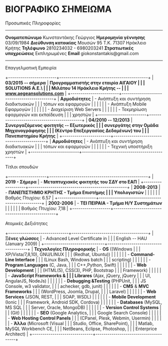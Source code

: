 ΒΙΟΓΡΑΦΙΚΟ ΣΗΜΕΙΩΜΑ
===================

Προσωπικές Πληροφορίες

  ------------------------------ --------------------------------------
  **Ονοματεπώνυμο**              Κωνσταντάκης Γεώργιος
  **Ημερομηνία γέννησης**        03/09/1984
  **Διεύθυνση κατοικίας**        Μουσών 95 Τ.Κ. 71307 Ηράκλειο Κρήτης
  **Τηλέφωνο**                   2810234032 - 6980203241
  **Στρατιωτικές υποχρεώσεις**   Εκπληρωμένες
  **Email**                      giokonstantakis\@gmail.com
  ------------------------------ --------------------------------------

Επαγγελματική Εμπειρία

+------------------------+--------------------------------------------+
| **03/2015 -- σήμερα**  | **Προγραμματιστής στην εταιρία ΑΙΓΑΙΟΥ     |
|                        | SOLUTIONS Α.Ε.\                            |
|                        | Μιλάτου 14 Ηράκλειο Κρήτης --              |
|                        | www.aegeansolutions.com**                  |
+------------------------+--------------------------------------------+
| **Αρμοδιότητες**       | -   Ανάπτυξη και συντήρηση διαδικτυακών    |
|                        |     τόπων και εφαρμογών                    |
|                        |                                            |
|                        | -   Ανάπτυξη Mobile Εφαρμογών              |
|                        |                                            |
|                        | -   Διαχείριση Web Servers                 |
|                        |                                            |
|                        | -   Τεκμηρίωση εφαρμογών και εκπαίδευση    |
|                        |     χρηστών                                |
+------------------------+--------------------------------------------+
| **04/2010 -- 12/2013** | **Συνεργαζόμενος φοιτητής -- Εξωτερικός    |
|                        | συνεργάτης στην Ομάδα Μηχανογράφησης       |
|                        | (Κέντρο Επεξεργασίας Δεδομένων) του        |
|                        | Πανεπιστημίου Κρήτης**                     |
+------------------------+--------------------------------------------+
| **Αρμοδιότητες**       | -   Ανάπτυξη και συντήρηση διαδικτυακών    |
|                        |     τόπων και εφαρμογών                    |
|                        |                                            |
|                        | -   Τεχνική υποστήριξη χρηστών             |
+------------------------+--------------------------------------------+

Τίτλοι σπουδών

+-------------------+-------------------------------------------------+
| **2019 - Σήμερα** | -   **Μεταπτυχιακός φοιτητής του ΣΔΥ στο ΕΑΠ**  |
+-------------------+-------------------------------------------------+
| **2008-2013**     | -   **ΠΑΝΕΠΙΣΤΗΜΙΟ ΚΡΗΤΗΣ - Τμήμα Επιστήμης     |
|                   |     Υπολογιστών**                               |
|                   |                                                 |
|                   | Βαθμός Πτυχίου: 6.57                            |
+-------------------+-------------------------------------------------+
| **2002-2006**     | -   **ΤΕΙ ΠΕΙΡΑΙΑ - Τμήμα Η/Υ Συστημάτων**      |
|                   |                                                 |
|                   | Βαθμός Πτυχίου: 7,18                            |
+-------------------+-------------------------------------------------+

Ατομικές Δεξιότητες

+------------------------------+--------------------------------------+
| **Ξένες γλώσσες**            | -   Advanced Level Certificate in    |
|                              |     English -- HAU (January 2009)    |
+------------------------------+--------------------------------------+
| **Τεχνολογίες Πληροφορικής** | -   **OS** ((Windows                 |
|                              |     XP/Vista/7,8,10), GNU/LINUX      |
|                              |     (Redhat, Ubuntu))                |
|                              |                                      |
|                              | -   **Command-Line Interface**       |
|                              |     (Linux Bash, Windows batch       |
|                              |     scripting)                       |
|                              |                                      |
|                              | -   **Program Languages** (C, Java,  |
|                              |     C++,Python, Swift)               |
|                              |                                      |
|                              | -   **Web** **Development**          |
|                              |     (HTML(5), CSS(3), PHP, Bootstrap |
|                              |     Framework)                       |
|                              |                                      |
|                              | -   **JavaScript Frameworks &        |
|                              |     Librares** (Ajax, jQuery, jQuery |
|                              |     UI, AngularJS, NodeJs)           |
|                              |                                      |
|                              | -   **Debugging &Testing** (PHPUnit, |
|                              |     JS Console, w3 validator,        |
|                              |     achecker, gdb, junit)            |
|                              |                                      |
|                              | -   **CMS** & **MVC Frameworks**     |
|                              |     (WordPress, Joomla, Drupal,      |
|                              |     Laravel)                         |
|                              |                                      |
|                              | -   **Web Services** (JSON, REST,    |
|                              |     SOAP, WSDL)                      |
|                              |                                      |
|                              | -   **Mobile Development** (Ionic    |
|                              |     Framework, Android SDK, Cordova) |
|                              |                                      |
|                              | -   **Databases** (MySQL, MS SQL     |
|                              |     Server, Oracle, MongoDB)         |
|                              |                                      |
|                              | -   **Version Control Systems**      |
|                              |     (Git)                            |
|                              |                                      |
|                              | -   **SEO** (Google Analytics,       |
|                              |     Google Search Console)           |
|                              |                                      |
|                              | -   **Web Hosting Control Panels**   |
|                              |     (CPanel, Plesk, Webmin, Usermin) |
|                              |                                      |
|                              | -   **Άλλα** (Microsoft (Visual      |
|                              |     Studio, Office, SharePoint),     |
|                              |     Matlab, MySQL Workbench CE,      |
|                              |     NetBeans, Eclipse, Photoshop,    |
|                              |     Enterprice Architect)            |
+------------------------------+--------------------------------------+
